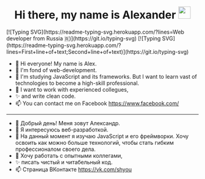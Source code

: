 <h1 align="center">Hi there, my name is Alexander
<img src="https://github.com/blackcater/blackcater/raw/main/images/Hi.gif" height="32"/></h1>
[![Typing SVG](https://readme-typing-svg.herokuapp.com/?lines=Web developer from Russia 🇷)](https://git.io/typing-svg)
[![Typing SVG](https://readme-typing-svg.herokuapp.com/?lines=First+line+of+text;Second+line+of+text)](https://git.io/typing-svg)





- 👋 Hi everyone! My name is Alex.
- 👀 I'm fond of web-development.
- 🌱 I'm studying JavaScript and its frameworks. But I want to learn vast of technologies to become a high-skill professional.
- 💞️ I want to work with experienced collegues,
- ✨ and write clean code.
- 📫 You can contact me on Facebook https://www.facebook.com/
----------------------------------------------------------------------------------------------------------------------------------
- 👋 Добрый день! Меня зовут Александр.
- 👀 Я интересуюсь веб-разработкой.
- 🌱 На данный момент я изучаю JavaScript и его фреймворки. Хочу освоить как можно больше технологий, чтобы стать гибким профессионалом своего дела.
- 💞️ Хочу работать с опытными коллегами,
- ✨ писать чистый и читабельный код.
- 📫 Страница ВКонтакте https://vk.com/shyou


